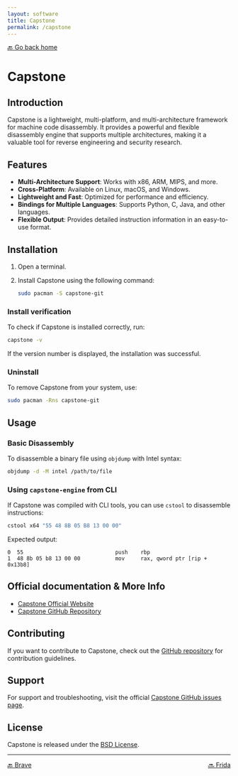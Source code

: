 ```yaml
---
layout: software
title: Capstone
permalink: /capstone
---
```


[🔙 Go back home](/owlArchRepo/)

# Capstone

## Introduction
Capstone is a lightweight, multi-platform, and multi-architecture framework for machine code disassembly. It provides a powerful and flexible disassembly engine that supports multiple architectures, making it a valuable tool for reverse engineering and security research.

## Features

- **Multi-Architecture Support**: Works with x86, ARM, MIPS, and more.
- **Cross-Platform**: Available on Linux, macOS, and Windows.
- **Lightweight and Fast**: Optimized for performance and efficiency.
- **Bindings for Multiple Languages**: Supports Python, C, Java, and other languages.
- **Flexible Output**: Provides detailed instruction information in an easy-to-use format.

## Installation

1. Open a terminal.
2. Install Capstone using the following command:

   ```sh
   sudo pacman -S capstone-git
   ```

### Install verification
To check if Capstone is installed correctly, run:

   ```sh
   capstone -v
   ```

If the version number is displayed, the installation was successful.

### Uninstall
To remove Capstone from your system, use:

   ```sh
   sudo pacman -Rns capstone-git
   ```

## Usage

### Basic Disassembly
To disassemble a binary file using `objdump` with Intel syntax:

   ```sh
   objdump -d -M intel /path/to/file
   ```

### Using `capstone-engine` from CLI
If Capstone was compiled with CLI tools, you can use `cstool` to disassemble instructions:

   ```sh
   cstool x64 "55 48 8B 05 B8 13 00 00"
   ```

Expected output:

   ```
   0  55                             push    rbp
   1  48 8b 05 b8 13 00 00           mov     rax, qword ptr [rip + 0x13b8]
   ```

## Official documentation & More Info
- [Capstone Official Website](http://www.capstone-engine.org/)
- [Capstone GitHub Repository](https://github.com/aquynh/capstone)

## Contributing
If you want to contribute to Capstone, check out the [GitHub repository](https://github.com/aquynh/capstone) for contribution guidelines.

## Support
For support and troubleshooting, visit the official [Capstone GitHub issues page](https://github.com/aquynh/capstone/issues).

## License
Capstone is released under the [BSD License](https://github.com/aquynh/capstone/blob/master/LICENSE.TXT).

---

<div style="display: flex; justify-content: space-between;">
  <a href="brave">🔙 Brave</a>
  <a href="frida">🔜 Frida</a>
</div>